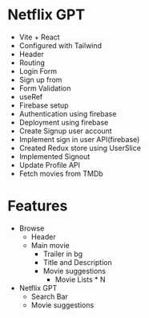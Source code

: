 # Netflix GPT

- Vite + React
- Configured with Tailwind
- Header
- Routing
- Login Form
- Sign up from
- Form Validation
- useRef
- Firebase setup
- Authentication using firebase
- Deployment using firebase
- Create Signup user account
- Implement sign in user API(firebase)
- Created Redux store using UserSlice
- Implemented Signout
- Update Profile API
- Fetch movies from TMDb

# Features

- Browse
    - Header
    - Main movie
        - Trailer in bg
        - Title and Description
        - Movie suggestions
            - Movie Lists * N
- Netflix GPT
    - Search Bar
    - Movie suggestions
    